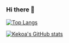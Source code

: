 ### Hi there 👋

[![Top Langs](https://github-readme-stats.vercel.app/api/top-langs/?username=kekoawong&hide=jupyter%20notebook&show_icons=true)](https://github.com/anuraghazra/github-readme-stats)

[![Kekoa's GitHub stats](https://github-readme-stats.vercel.app/api?username=kekoawong&show_icons=true&hide=stars,issues,contribs)](https://github.com/anuraghazra/github-readme-stats)

<!--
**kekoawong/kekoawong** is a ✨ _special_ ✨ repository because its `README.md` (this file) appears on your GitHub profile.

Here are some ideas to get you started:

- 🔭 I’m currently working on ...
- 🌱 I’m currently learning ...
- 👯 I’m looking to collaborate on ...
- 🤔 I’m looking for help with ...
- 💬 Ask me about ...
- 📫 How to reach me: ...
- 😄 Pronouns: ...
- ⚡ Fun fact: ...
-->
